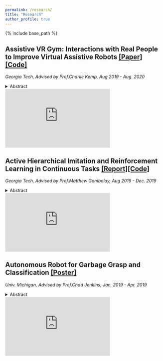 ```yaml
---
permalink: /research/
title: "Research"
author_profile: true
---
```


{% include base_path %}
## Assistive VR Gym: Interactions with Real People to Improve Virtual Assistive Robots [[Paper]](http://arxiv.org/pdf/2007.04959.pdf)[[Code]](http://github.com/Healthcare-Robotics/assistive-vr-gym)

*Georgia Tech, Advised by Prof.Charlie Kemp, Aug 2019 - Aug. 2020*

<details><summary>Abstract</summary>Versatile robotic caregivers could benefit millions of people worldwide, including older adults and people with disabilities. Recent work has explored how robotic caregivers can learn to interact with people through physics simulations, yet transferring what has been learned to real robots remains challenging. Virtual reality (VR) has the potential to help bridge the gap between simulations and the real world. We present Assistive VR Gym (AVR Gym), which enables real people to interact with virtual assistive robots. We also provide evidence that AVR Gym can help researchers improve the performance of simulation-trained assistive robots with real people. Prior to AVR Gym, we trained robot control policies <em>Original Policies</em>) solely in simulation for four robotic caregiving tasks (robot-assisted feeding, drinking, itch scratching, and bed bathing) with two simulated robots (PR2 from Willow Garage and Jaco from Kinova). With AVR Gym, we developed <em>Revised Policies</em> based on insights gained from testing the Original policies with real people. Through a formal study with eight participants in AVR Gym, we found that the Original policies performed poorly, the Revised policies performed significantly better, and that improvements to the biomechanical models used to train the Revised policies resulted in simulated people that better match real participants. Notably, participants significantly disagreed that the Original policies were successful at assistance, but significantly agreed that the Revised policies were successful at assistance. Overall, our results suggest that VR can be used to improve the performance of simulation-trained control policies with real people without putting people at risk, thereby serving as a valuable stepping stone to real robotic assistance.</details>


<iframe src="https://www.youtube.com/embed/tcyPMkAphNs" allowfullscreen="allowfullscreen" width="336" height="188" frameborder="0"></iframe>


## Active Hierarchical Imitation and Reinforcement Learning in Continuous Tasks [[Report]](https://10d01914-837c-42f4-9cd4-1908566f2b48.filesusr.com/ugd/387059_217c208d7245449d87fd75500383a4bb.pdf)[[Code]](https://github.com/chrisyrniu/active_hierarchical_imitation_and_reinforcement_learning)

*Georgia Tech, Advised by Prof.Matthew Gombolay, Aug 2019 - Dec. 2019*

<details><summary>Abstract</summary>For tasks with sparse reward and long horizon, for example, maze navigation of a complex agent, it is hard to learn applicable policies directly with reinforcement learning (RL). In order to tackle this problem, we propose to use a hierarchical structure. The low-level controller interacts directly with the environment, and the high-level controller generates subgoals for the low-level controller to follow. We propose to use Data Aggregation Method (DAgger) with human demonstrators so that the agent can transfer to new tasks quickly with a pre-trained low-level policy. On top of that, we also test different ways of uncertainty calculation for active learning, and apply it to the DAgger learning process. For the generalizationability of the agent, we experiment on ways to enhance the agent’s perception ability with a computer vision-based method, for example, a visual autoencoder.</details>


<iframe src="https://www.youtube.com/embed/pFVh4vkhCLo" allowfullscreen="allowfullscreen" width="336" height="188" frameborder="0"></iframe>

## Autonomous Robot for Garbage Grasp and Classification [[Poster]](http://drive.google.com/file/d/1JWhuUt3SpoYBA6qzqesEBO1SvfQiPFfZ/view?usp=sharing)

*Univ. Michigan, Advised by Prof.Chad Jenkins, Jan. 2019 - Apr. 2019*

<details><summary>Abstract</summary>Garbage classification has always been a focus in environmental protection research. According to a study by Columbia University, Americans trash seven pounds of material per person every single day—that is 2,555 pounds of material per person per year. A large proportion of waste materials are ultimately dumped into landfills or 
burned by incinerators. This one-way treatment without discrimination heavily pollutes our environment and wastes recyclable resources. Changes can be made by us. Our team plans to design an autonomic garbage classification robot which is capable of detecting object, recognizing type of garbage, and putting it into the right category. With the help of robots, we are able to improve the garbage sorting process, reducing recyclable waste and the cost of human resource. Our project is intended to 
stimulate our imagination, to test new concepts that may solve problem with overflowing garbage of the future.</details>

<iframe src="https://www.youtube.com/embed/doEAyVBbbBg" allowfullscreen="allowfullscreen" width="336" height="188" frameborder="0"></iframe>